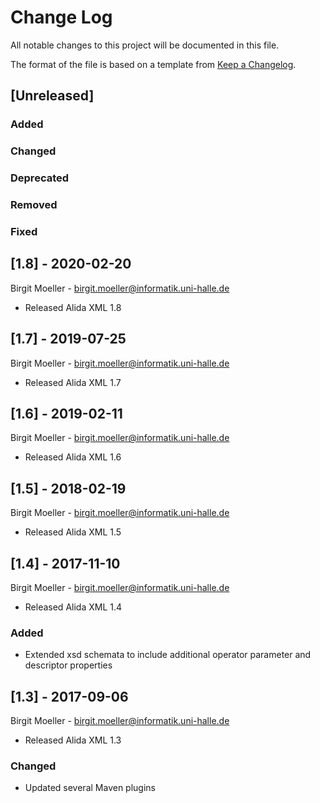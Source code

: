 # Change Log
All notable changes to this project will be documented in this file.

The format of the file is based on a template from [Keep a Changelog](http://keepachangelog.com/).

## [Unreleased]
### Added

### Changed

### Deprecated

### Removed

### Fixed

## [1.8] - 2020-02-20
Birgit Moeller - <birgit.moeller@informatik.uni-halle.de>
- Released Alida XML 1.8

## [1.7] - 2019-07-25
Birgit Moeller - <birgit.moeller@informatik.uni-halle.de>
- Released Alida XML 1.7

## [1.6] - 2019-02-11
Birgit Moeller - <birgit.moeller@informatik.uni-halle.de>
- Released Alida XML 1.6

## [1.5] - 2018-02-19
Birgit Moeller - <birgit.moeller@informatik.uni-halle.de>
- Released Alida XML 1.5

## [1.4] - 2017-11-10
Birgit Moeller - <birgit.moeller@informatik.uni-halle.de>
- Released Alida XML 1.4

### Added
- Extended xsd schemata to include additional operator parameter and descriptor properties

## [1.3] - 2017-09-06
Birgit Moeller - <birgit.moeller@informatik.uni-halle.de>
- Released Alida XML 1.3

### Changed
- Updated several Maven plugins
